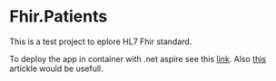 # Fhir.Patients

This is a test project to eplore HL7 Fhir standard.

To deploy the app in container with .net aspire see this [link](https://github.com/devkimchi/aspir8-from-scratch). Also [this](https://habr.com/ru/articles/820435/) artickle would be usefull.
